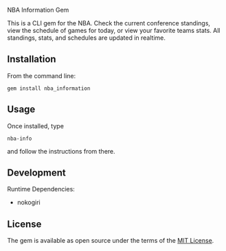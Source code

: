 NBA Information Gem

This is a CLI gem for the NBA. Check the current conference standings, view the schedule of games for today,
or view your favorite teams stats. All standings, stats, and schedules are updated in realtime.

## Installation
From the command line:
<pre><code>gem install nba_information</code></pre>

## Usage

Once installed, type
<pre><code>nba-info</code></pre>
and follow the instructions from there.

## Development

Runtime Dependencies:
  - nokogiri

## License

The gem is available as open source under the terms of the [MIT License](https://opensource.org/licenses/MIT).

